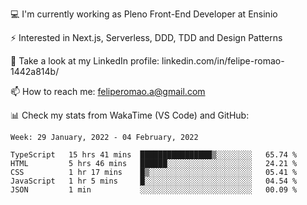 💻 I'm currently working as Pleno Front-End Developer at Ensinio

⚡ Interested in Next.js, Serverless, DDD, TDD and Design Patterns

👥 Take a look at my LinkedIn profile: linkedin.com/in/felipe-romao-1442a814b/

📫 How to reach me: feliperomao.a@gmail.com

📊 Check my stats from WakaTime (VS Code) and GitHub:

<!--START_SECTION:waka-->
```text
Week: 29 January, 2022 - 04 February, 2022

TypeScript   15 hrs 41 mins  ████████████████▒░░░░░░░░   65.74 % 
HTML         5 hrs 46 mins   ██████░░░░░░░░░░░░░░░░░░░   24.21 % 
CSS          1 hr 17 mins    █▒░░░░░░░░░░░░░░░░░░░░░░░   05.41 % 
JavaScript   1 hr 5 mins     █░░░░░░░░░░░░░░░░░░░░░░░░   04.54 % 
JSON         1 min           ░░░░░░░░░░░░░░░░░░░░░░░░░   00.09 % 
```
<!--END_SECTION:waka-->
